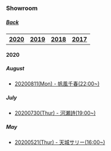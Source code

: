 ﻿### Showroom
##### [Back](../../../readme.md)

 <table style="width:100%">
  <tr>
    <th><a href="https://227photo.nets.hk/Markdown/Backup/Showroom/Showroom_List.html#2020-1">2020</a></th>
    <th><a href="https://227photo.nets.hk/Markdown/Backup/Showroom/Showroom_List.html#2019-1">2019</a></th>
    <th><a href="https://227photo.nets.hk/Markdown/Backup/Showroom/Showroom_List.html#2018-1">2018</a></th>
    <th><a href="https://227photo.nets.hk/Markdown/Backup/Showroom/Showroom_List.html#2017-1">2017</a></th>
  </tr>
</table> 

#### 2020
##### August
- [20200811(Mon) - 帆風千春(22:00~)](August2020/20200811_Chiharu.html)  

##### July
- [20200730(Thur) - 河瀬詩(19:00~)](July2020/20200730_Uta.md)  

##### May
- [20200521(Thur) - 天城サリー(16:00~)](May2020/20200521_Sally.md)
